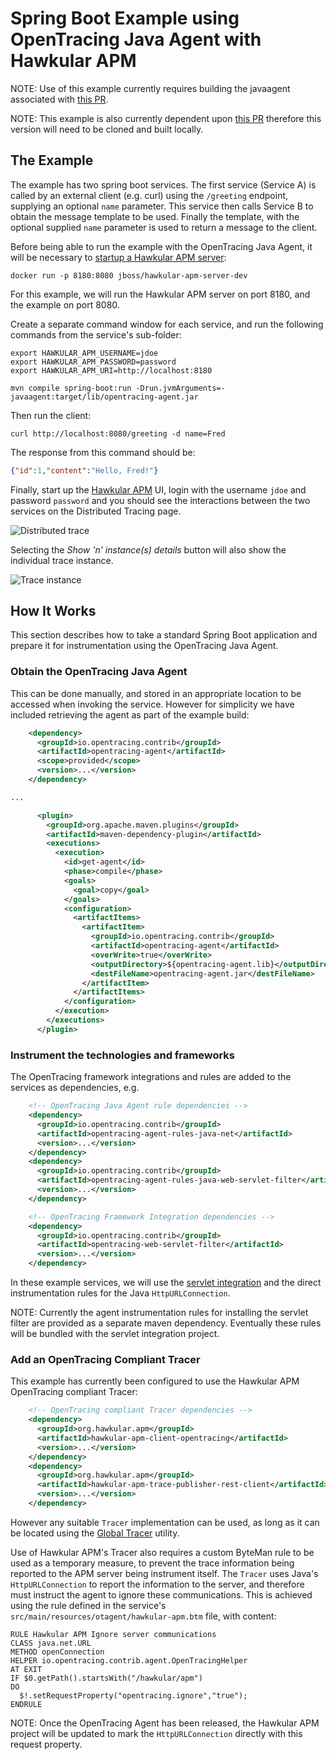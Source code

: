 # Spring Boot Example using OpenTracing Java Agent with Hawkular APM

NOTE: Use of this example currently requires building the javaagent associated with
[this PR](https://github.com/opentracing-contrib/java-agent/pull/1). 

NOTE: This example is also currently dependent upon [this PR](https://github.com/opentracing-contrib/java-web-servlet-filter/pull/11) therefore this version will need to be cloned and built locally.

## The Example

The example has two spring boot services. The first service (Service A) is called by an external client (e.g. curl) using the `/greeting` endpoint, supplying an optional `name` parameter. This service then calls Service B to obtain the message template to be used. Finally the template, with the optional supplied `name` parameter is used to return a message to the client.

Before being able to run the example with the OpenTracing Java Agent, it will be necessary to [startup a Hawkular APM server](https://hawkular.gitbooks.io/hawkular-apm-user-guide/content/quickstart/):

```
docker run -p 8180:8080 jboss/hawkular-apm-server-dev
```

For this example, we will run the Hawkular APM server on port 8180, and the example on port 8080.

Create a separate command window for each service, and run the following commands from the service's sub-folder:

```
export HAWKULAR_APM_USERNAME=jdoe
export HAWKULAR_APM_PASSWORD=password
export HAWKULAR_APM_URI=http://localhost:8180

mvn compile spring-boot:run -Drun.jvmArguments=-javaagent:target/lib/opentracing-agent.jar
```

Then run the client:

```
curl http://localhost:8080/greeting -d name=Fred
```

The response from this command should be:

```json
{"id":1,"content":"Hello, Fred!"}
```

Finally, start up the [Hawkular APM](http://localhost:8180) UI, login with the username `jdoe` and password `password` and you should see the interactions between the two services on the Distributed Tracing page.

![Distributed trace](images/SpringBootExampleDistributedTrace.png "Aggregated view of service endpoints used by the Spring Boot application")

Selecting the _Show 'n' instance(s) details_ button will also show the individual trace instance.

![Trace instance](images/SpringBootExampleTraceInstance.png "Individual trace instance")


## How It Works

This section describes how to take a standard Spring Boot application and prepare it for instrumentation
using the OpenTracing Java Agent.

### Obtain the OpenTracing Java Agent

This can be done manually, and stored in an appropriate location to be accessed when invoking the service. However for simplicity we have included retrieving the agent as part of the example build:

```xml
    <dependency>
      <groupId>io.opentracing.contrib</groupId>
      <artifactId>opentracing-agent</artifactId>
      <scope>provided</scope>
      <version>...</version>
    </dependency>

...

      <plugin>
        <groupId>org.apache.maven.plugins</groupId>
        <artifactId>maven-dependency-plugin</artifactId>
        <executions>
          <execution>
            <id>get-agent</id>
            <phase>compile</phase>
            <goals>
              <goal>copy</goal>
            </goals>
            <configuration>
              <artifactItems>
                <artifactItem>
                  <groupId>io.opentracing.contrib</groupId>
                  <artifactId>opentracing-agent</artifactId>
                  <overWrite>true</overWrite>
                  <outputDirectory>${opentracing-agent.lib}</outputDirectory>
                  <destFileName>opentracing-agent.jar</destFileName>
                </artifactItem>
              </artifactItems>
            </configuration>
          </execution>
        </executions>
      </plugin>
```

### Instrument the technologies and frameworks

The OpenTracing framework integrations and rules are added to the services as dependencies, e.g.

```xml
    <!-- OpenTracing Java Agent rule dependencies -->
    <dependency>
      <groupId>io.opentracing.contrib</groupId>
      <artifactId>opentracing-agent-rules-java-net</artifactId>
      <version>...</version>
    </dependency>
    <dependency>
      <groupId>io.opentracing.contrib</groupId>
      <artifactId>opentracing-agent-rules-java-web-servlet-filter</artifactId>
      <version>...</version>
    </dependency>

    <!-- OpenTracing Framework Integration dependencies -->
    <dependency>
      <groupId>io.opentracing.contrib</groupId>
      <artifactId>opentracing-web-servlet-filter</artifactId>
      <version>...</version>
    </dependency>
```

In these example services, we will use the
[servlet integration](https://github.com/opentracing-contrib/java-web-servlet-filter) and the direct
instrumentation rules for the Java `HttpURLConnection`.

NOTE: Currently the agent instrumentation rules for installing the servlet filter are provided as a
separate maven dependency. Eventually these rules will be bundled with the servlet integration project.

### Add an OpenTracing Compliant Tracer

This example has currently been configured to use the Hawkular APM OpenTracing compliant Tracer:

```xml
    <!-- OpenTracing compliant Tracer dependencies -->
    <dependency>
      <groupId>org.hawkular.apm</groupId>
      <artifactId>hawkular-apm-client-opentracing</artifactId>
      <version>...</version>
    </dependency>
    <dependency>
      <groupId>org.hawkular.apm</groupId>
      <artifactId>hawkular-apm-trace-publisher-rest-client</artifactId>
      <version>...</version>
    </dependency>
```

However any suitable `Tracer` implementation can be used, as long as it can be located using the
[Global Tracer](https://github.com/opentracing-contrib/java-globaltracer) utility.

Use of Hawkular APM's Tracer also requires a custom ByteMan rule to be used as a temporary measure,
to prevent the trace information being reported to the APM server being instrument itself. The `Tracer`
uses Java's `HttpURLConnection` to report the information to the server, and therefore must instruct the
agent to ignore these communications. This is achieved using the rule defined in the service's
`src/main/resources/otagent/hawkular-apm.btm` file, with content:

```
RULE Hawkular APM Ignore server communications
CLASS java.net.URL
METHOD openConnection
HELPER io.opentracing.contrib.agent.OpenTracingHelper
AT EXIT
IF $0.getPath().startsWith("/hawkular/apm")
DO
  $!.setRequestProperty("opentracing.ignore","true");
ENDRULE
```

NOTE: Once the OpenTracing Agent has been released, the Hawkular APM project will be updated to mark the
`HttpURLConnection` directly with this request property.


